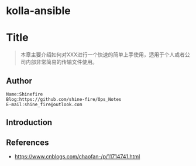# kolla-ansible

# Title

> 本章主要介绍如何对XXX进行一个快速的简单上手使用，适用于个人或者公司内部非常简易的传输文件使用。

## Author

```
Name:Shinefire
Blog:https://github.com/shine-fire/Ops_Notes
E-mail:shine_fire@outlook.com
```

## Introduction





## References

- https://www.cnblogs.com/chaofan-/p/11714741.html